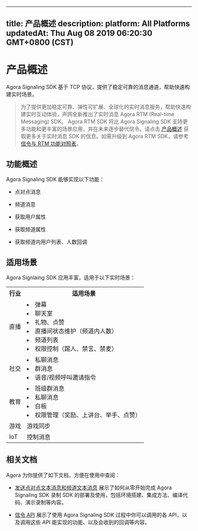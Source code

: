
---
title: 产品概述
description: 
platform: All Platforms
updatedAt: Thu Aug 08 2019 06:20:30 GMT+0800 (CST)
---
# 产品概述
Agora Signaling SDK 基于 TCP 协议，提供了稳定可靠的消息通道，帮助快速构建实时场景。

> 为了提供更加稳定可靠、弹性可扩展、全球化的实时消息服务，帮助快速构建实时互动体验，声网全新推出了实时消息 Agora RTM (Real-time Messaging) SDK。 Agora RTM SDK 将比 Agora Signaling SDK 支持更多功能和更丰富的场景应用，并在未来逐步替代信令。请点击 [产品概述](../../cn/Real-time-Messaging/RTM_product.md) 获取更多关于实时消息 SDK 的信息。如需升级到 Agora RTM SDK，请参考[信令与 RTM 功能对照表](https://docs.agora.io/cn/Real-time-Messaging/RTM_vs_signaling_android?platform=Android)。

## 功能概述

Agora Signaling SDK 能够实现以下功能：

-   点对点消息

-   频道消息

-   获取用户属性

-   获取频道属性

-   获取频道内用户列表、人数回调


## 适用场景

Agora Signlaing SDK 应用丰富，适用于以下实时场景：

<table>
  <tr>
    <th>行业</th>
    <th>适用场景</th>
  </tr>
  <tr>
    <td>直播</td>
    <td><li>弹幕<br><li>聊天室<br><li>礼物、点赞<br><li>直播间状态维护（频道内人数）<br><li>频道列表<br><li>权限控制（踢人、禁言、禁麦）</td>
  </tr>
  <tr>
    <td>社交</td>
    <td><li>私聊消息<br><li>群消息<br><li>语音/视频呼叫邀请指令</td>
  </tr>
  <tr>
    <td>教育</td>
    <td><li>班级群消息<br><li>私聊消息<br><li>白板<br><li>权限管理（奖励、上讲台、举手、点赞）</td>
  </tr>
  <tr>
    <td>游戏</td>
    <td>游戏同步</td>
  </tr>
  <tr>
    <td>IoT</td>
    <td>控制消息</td>
  </tr>
</table>


## 相关文档

Agora 为你提供了如下文档，方便在使用中查阅：

-   [发送点对点文本消息和频道文本消息](../../cn/Quickstart%20Guide/signal_android-1.md) 展示了如何从零开始完成 Agora Signaling SDK 录制 SDK 的部署及使用，包括环境搭建、集成方法、编译代码、演示录制等内容。

-   [信令 API](../../cn/API%20Reference/signal_android.md) 展示了使用 Agora Signaling SDK 过程中你可以调用的各 API，以及调用这些 API 能实现的功能、以及会收到的回调等内容。



